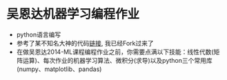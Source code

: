 ﻿# 吴恩达机器学习编程作业
- python语言编写
- 参考了某不知名大神的代码[链接](https://github.com/lzw-all-in/Coursera-ML-AndrewNg-Notes), 我已经Fork过来了
- 在做吴恩达2014-ML课程编程作业之前，你需要点满以下技能：线性代数(矩阵运算)、每次作业的机器学习算法、微积分(求导)以及python三个常用库(numpy、matplotlib、pandas)

